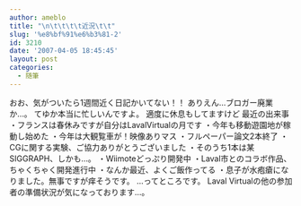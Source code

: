 ```yaml
---
author: ameblo
title: "\n\t\t\t\t近況\t\t"
slug: '%e8%bf%91%e6%b3%81-2'
id: 3210
date: '2007-04-05 18:45:45'
layout: post
categories:
  - 随筆
---
```


おお、気がついたら1週間近く日記かいてない！！ ありえん…ブロガー廃業か…。 てゆか本当に忙しいんですよ。 適度に休息もしてますけど 最近の出来事 ・フランスは春休みですが自分はLavalVirtualの月です ・今年も移動遊園地が稼動し始めた ・今年は大観覧車が！映像ありマス ・フルペーパー論文2本終了 ・CGに関する実験、ご協力ありがとうございました ・そのうち1本は某SIGGRAPH、しかも…。 ・Wiimoteどっぷり開発中 ・Laval市とのコラボ作品、ちゃくちゃく開発進行中 ・なんか最近、よくご飯作ってる ・息子が水疱瘡になりました。無事ですが痒そうです。 …ってところです。 Laval Virtualの他の参加者の準備状況が気になっております…。